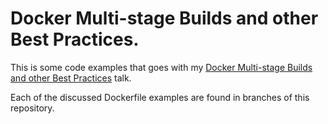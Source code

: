 # Docker Multi-stage Builds and other Best Practices.

This is some code examples that goes with my [Docker Multi-stage Builds and other Best Practices](https://slides.com/joshfinnie/docker-multi-stage-builds-and-other-best-practices) talk.

Each of the discussed Dockerfile examples are found in branches of this repository.
